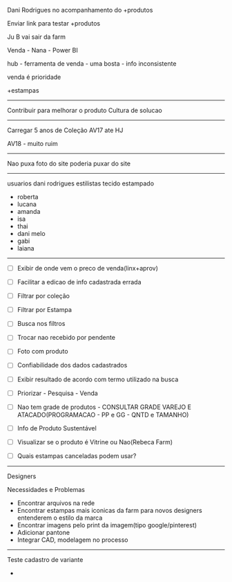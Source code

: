 Dani Rodrigues no acompanhamento do +produtos

Enviar link para testar +produtos

Ju B vai sair da farm


Venda - Nana - Power BI


hub - ferramenta de venda - uma bosta - info inconsistente

venda é prioridade


+estampas


---

Contribuir para melhorar o produto
Cultura de solucao

---

Carregar 5 anos de Coleção
AV17 ate HJ

AV18 - muito ruim

---

Nao puxa foto do site
poderia puxar do site

---

usuarios
dani rodrigues
estilistas tecido estampado
- roberta
- lucana
- amanda
- isa
- thai
- dani melo
- gabi
- laiana

---

- [ ] Exibir de onde vem o preco de venda(linx+aprov)
- [ ] Facilitar a edicao de info cadastrada errada
- [ ] Filtrar por coleção
- [ ] Filtrar por Estampa
- [ ] Busca nos filtros
- [ ] Trocar nao recebido por pendente
- [ ] Foto com produto
- [ ] Confiabilidade dos dados cadastrados
- [ ] Exibir resultado de acordo com termo utilizado na busca
- [ ] Priorizar - Pesquisa - Venda
- [ ] Nao tem grade de produtos - CONSULTAR GRADE VAREJO E ATACADO(PROGRAMACAO - PP e GG - QNTD e TAMANHO)
- [ ] Info de Produto Sustentável
- [ ] Visualizar se o produto é Vitrine ou Nao(Rebeca Farm)
- [ ] Quais estampas canceladas podem usar?


---

Designers

Necessidades e Problemas

- Encontrar arquivos na rede
- Encontrar estampas mais iconicas da farm para novos designers entenderem o estilo da marca
- Encontrar imagens pelo print da imagem(tipo google/pinterest)
- Adicionar pantone
- Integrar CAD, modelagem no processo


---

Teste cadastro de variante

- 